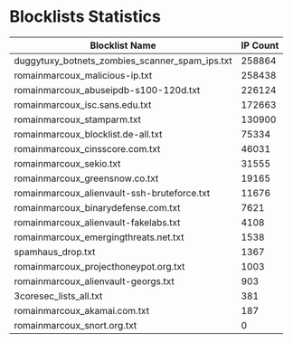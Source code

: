 # Blocklists Statistics
| Blocklist Name | IP Count |
|----|----|
| duggytuxy_botnets_zombies_scanner_spam_ips.txt | 258864 |
| romainmarcoux_malicious-ip.txt | 258438 |
| romainmarcoux_abuseipdb-s100-120d.txt | 226124 |
| romainmarcoux_isc.sans.edu.txt | 172663 |
| romainmarcoux_stamparm.txt | 130900 |
| romainmarcoux_blocklist.de-all.txt | 75334 |
| romainmarcoux_cinsscore.com.txt | 46031 |
| romainmarcoux_sekio.txt | 31555 |
| romainmarcoux_greensnow.co.txt | 19165 |
| romainmarcoux_alienvault-ssh-bruteforce.txt | 11676 |
| romainmarcoux_binarydefense.com.txt | 7621 |
| romainmarcoux_alienvault-fakelabs.txt | 4108 |
| romainmarcoux_emergingthreats.net.txt | 1538 |
| spamhaus_drop.txt | 1367 |
| romainmarcoux_projecthoneypot.org.txt | 1003 |
| romainmarcoux_alienvault-georgs.txt | 903 |
| 3coresec_lists_all.txt | 381 |
| romainmarcoux_akamai.com.txt | 187 |
| romainmarcoux_snort.org.txt | 0 |
